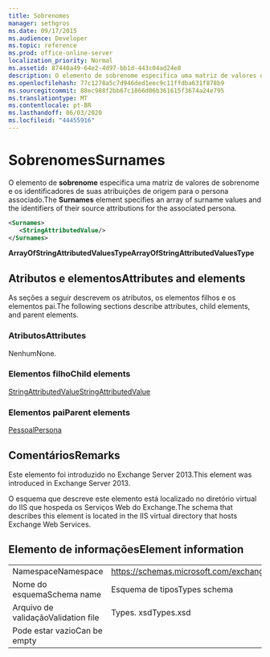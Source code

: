 ```yaml
---
title: Sobrenomes
manager: sethgros
ms.date: 09/17/2015
ms.audience: Developer
ms.topic: reference
ms.prod: office-online-server
localization_priority: Normal
ms.assetid: 87440a49-64e2-4d97-bb1d-443c04ad24e8
description: O elemento de sobrenome especifica uma matriz de valores de sobrenome e os identificadores de suas atribuições de origem para o persona associado.
ms.openlocfilehash: 77c1278a5c7d946ded1eec9c11ffdba631f878b9
ms.sourcegitcommit: 88ec988f2bb67c1866d06b361615f3674a24e795
ms.translationtype: MT
ms.contentlocale: pt-BR
ms.lasthandoff: 06/03/2020
ms.locfileid: "44455916"
---
```

# <a name="surnames"></a><span data-ttu-id="3744e-103">Sobrenomes</span><span class="sxs-lookup"><span data-stu-id="3744e-103">Surnames</span></span>

<span data-ttu-id="3744e-104">O elemento de **sobrenome** especifica uma matriz de valores de sobrenome e os identificadores de suas atribuições de origem para o persona associado.</span><span class="sxs-lookup"><span data-stu-id="3744e-104">The **Surnames** element specifies an array of surname values and the identifiers of their source attributions for the associated persona.</span></span> 
  
```XML
<Surnames>
   <StringAttributedValue/>
</Surnames>
```

 <span data-ttu-id="3744e-105">**ArrayOfStringAttributedValuesType**</span><span class="sxs-lookup"><span data-stu-id="3744e-105">**ArrayOfStringAttributedValuesType**</span></span>
## <a name="attributes-and-elements"></a><span data-ttu-id="3744e-106">Atributos e elementos</span><span class="sxs-lookup"><span data-stu-id="3744e-106">Attributes and elements</span></span>

<span data-ttu-id="3744e-107">As seções a seguir descrevem os atributos, os elementos filhos e os elementos pai.</span><span class="sxs-lookup"><span data-stu-id="3744e-107">The following sections describe attributes, child elements, and parent elements.</span></span>
  
### <a name="attributes"></a><span data-ttu-id="3744e-108">Atributos</span><span class="sxs-lookup"><span data-stu-id="3744e-108">Attributes</span></span>

<span data-ttu-id="3744e-109">Nenhum</span><span class="sxs-lookup"><span data-stu-id="3744e-109">None.</span></span>
  
### <a name="child-elements"></a><span data-ttu-id="3744e-110">Elementos filho</span><span class="sxs-lookup"><span data-stu-id="3744e-110">Child elements</span></span>

[<span data-ttu-id="3744e-111">StringAttributedValue</span><span class="sxs-lookup"><span data-stu-id="3744e-111">StringAttributedValue</span></span>](stringattributedvalue.md)
  
### <a name="parent-elements"></a><span data-ttu-id="3744e-112">Elementos pai</span><span class="sxs-lookup"><span data-stu-id="3744e-112">Parent elements</span></span>

[<span data-ttu-id="3744e-113">Pessoal</span><span class="sxs-lookup"><span data-stu-id="3744e-113">Persona</span></span>](persona.md)
  
## <a name="remarks"></a><span data-ttu-id="3744e-114">Comentários</span><span class="sxs-lookup"><span data-stu-id="3744e-114">Remarks</span></span>

<span data-ttu-id="3744e-115">Este elemento foi introduzido no Exchange Server 2013.</span><span class="sxs-lookup"><span data-stu-id="3744e-115">This element was introduced in Exchange Server 2013.</span></span>
  
<span data-ttu-id="3744e-116">O esquema que descreve este elemento está localizado no diretório virtual do IIS que hospeda os Serviços Web do Exchange.</span><span class="sxs-lookup"><span data-stu-id="3744e-116">The schema that describes this element is located in the IIS virtual directory that hosts Exchange Web Services.</span></span>
  
## <a name="element-information"></a><span data-ttu-id="3744e-117">Elemento de informações</span><span class="sxs-lookup"><span data-stu-id="3744e-117">Element information</span></span>

|||
|:-----|:-----|
|<span data-ttu-id="3744e-118">Namespace</span><span class="sxs-lookup"><span data-stu-id="3744e-118">Namespace</span></span>  <br/> |https://schemas.microsoft.com/exchange/services/2006/types  <br/> |
|<span data-ttu-id="3744e-119">Nome do esquema</span><span class="sxs-lookup"><span data-stu-id="3744e-119">Schema name</span></span>  <br/> |<span data-ttu-id="3744e-120">Esquema de tipos</span><span class="sxs-lookup"><span data-stu-id="3744e-120">Types schema</span></span>  <br/> |
|<span data-ttu-id="3744e-121">Arquivo de validação</span><span class="sxs-lookup"><span data-stu-id="3744e-121">Validation file</span></span>  <br/> |<span data-ttu-id="3744e-122">Types. xsd</span><span class="sxs-lookup"><span data-stu-id="3744e-122">Types.xsd</span></span>  <br/> |
|<span data-ttu-id="3744e-123">Pode estar vazio</span><span class="sxs-lookup"><span data-stu-id="3744e-123">Can be empty</span></span>  <br/> ||
   

